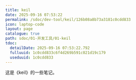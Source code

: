 ```yaml
---
title: keil
date: 2025-09-16 07:53:22
permalink: /sdoc/dev-tool/keil/126b08a8b73a3181c0cdd833
icon: laptop-code
layout: page
catalogue: true
path: sdoc/01-开发工具/01-keil
tdoc:
  detailDate: 2025-09-16 07:53:22.792
  fulluuid: 1c0cdd833c6f4d269b591c021d19c179
  useduuid: 1c0cdd833
---
```


这是《keil》的一些笔记。
